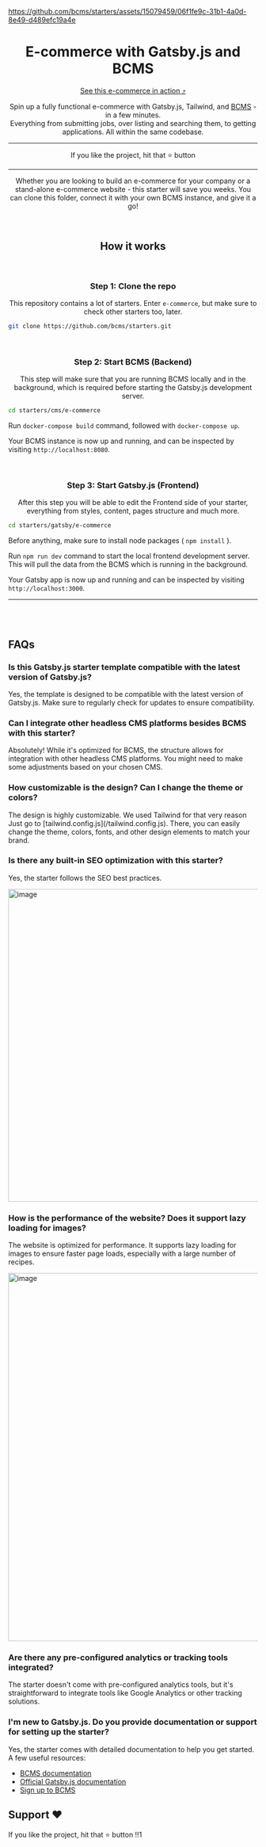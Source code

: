 https://github.com/bcms/starters/assets/15079459/06f1fe9c-31b1-4a0d-8e49-d489efc19a4e

<h1 align="center">E-commerce with Gatsby.js and BCMS</h1>
<p align="center"><a href="https://e-commerce-starter.thebcms.com/">See this e-commerce in action ⤴</a></p>
<p align="center">Spin up a fully functional e-commerce with Gatsby.js, Tailwind, and <a href="https://github.com/bcms/cms">BCMS</a> - in a few minutes.<br/>
Everything from submitting jobs, over listing and searching them, to getting applications. All within the same codebase.</p>

---

<p align="center">
  <span>If you like the project, hit that ⭐ button</span>
</p>

---

<p align="center">Whether you are looking to build an e-commerce for your company or a stand-alone e-commerce website - this starter will save you weeks. You can clone this folder, connect it with your own BCMS instance, and give it a go!</p>
<br/>

<h2 align="center">How it works</h2>
<br/>

<h3 align="center">Step 1: Clone the repo</h3>
<p align="center">This repository contains a lot of starters. Enter <code>e-commerce</code>, but make sure to check other starters too, later.</p>

```bash
git clone https://github.com/bcms/starters.git
```

<br/>
<h3 align="center">Step 2: Start BCMS (Backend)</h3>
<p align="center">This step will make sure that you are running BCMS locally and in the background, which is required before starting the Gatsby.js development server.</p>

```bash
cd starters/cms/e-commerce
```

<p>Run <code>docker-compose build</code> command, followed with <code>docker-compose up</code>.</p>
<p>Your BCMS instance is now up and running, and can be inspected by visiting <code>http://localhost:8080</code>.</p>

<br/>
<h3 align="center">Step 3: Start Gatsby.js (Frontend)</h3>
<p align="center">After this step you will be able to edit the Frontend side of your starter, everything from styles, content, pages structure and much more.</p>

```bash
cd starters/gatsby/e-commerce
```

<p>Before anything, make sure to install node packages ( <code>npm install</code> ).</p>
<p>Run <code>npm run dev</code> command to start the local frontend development server. This will pull the data from the BCMS which is running in the background.</p>
<p>Your Gatsby app is now up and running and can be inspected by visiting <code>http://localhost:3000</code>.</p>

---

<br>
<br>

<h2>FAQs</h2>
<h3>
  Is this Gatsby.js starter template compatible with the latest version of
  Gatsby.js?
</h3>
<p>
  Yes, the template is designed to be compatible with the latest version of
  Gatsby.js. Make sure to regularly check for updates to ensure compatibility.
</p>

<h3>
  Can I integrate other headless CMS platforms besides BCMS with this starter?
</h3>
<p>
  Absolutely! While it's optimized for BCMS, the structure allows for
  integration with other headless CMS platforms. You might need to make some
  adjustments based on your chosen CMS.
</p>

<h3>How customizable is the design? Can I change the theme or colors?</h3>
<p>
  The design is highly customizable. We used Tailwind for that very reason Just
  go to [tailwind.config.js](/tailwind.config.js). There, you can easily change
  the theme, colors, fonts, and other design elements to match your brand.
</p>

<h3>Is there any built-in SEO optimization with this starter?</h3>
<p>Yes, the starter follows the SEO best practices.</p>
<img width="631" alt="image" src="https://github.com/bcms/starters/assets/15079459/1011ce99-10a7-465f-9671-cdd2792d4a34">

<h3>
  How is the performance of the website? Does it support lazy loading for
  images?
</h3>
<p>
  The website is optimized for performance. It supports lazy loading for images
  to ensure faster page loads, especially with a large number of recipes.
</p>
<img width="743" alt="image" src="https://github.com/bcms/starters/assets/15079459/3d2a47a6-d47d-41e9-86f5-ec038c1bc1a6">

<h3>Are there any pre-configured analytics or tracking tools integrated?</h3>
<p>
  The starter doesn't come with pre-configured analytics tools, but it's
  straightforward to integrate tools like Google Analytics or other tracking
  solutions.
</p>

<h3>
  I'm new to Gatsby.js. Do you provide documentation or support for setting up the
  starter?
</h3>

Yes, the starter comes with detailed documentation to help you get started. A few useful resources:

- [BCMS documentation](https://docs.thebcms.com/integrations/gatsby-js)
- [Official Gatsby.js documentation](https://www.gatsbyjs.com/docs/)
- [Sign up to BCMS](https://cloud.thebcms.com/)

<h2>Support ❤️</h2>
<p>
  If you like the project, hit that ⭐ button !!1
</p>
